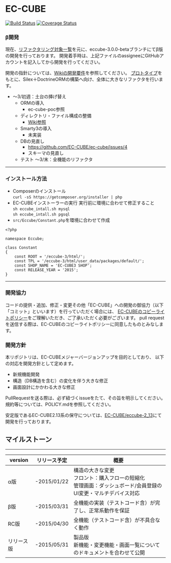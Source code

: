 # EC-CUBE
[![Build Status](https://travis-ci.org/EC-CUBE/ec-cube.svg)](https://travis-ci.org/EC-CUBE/ec-cube)
[![Coverage Status](https://img.shields.io/coveralls/EC-CUBE/ec-cube.svg)](https://coveralls.io/r/EC-CUBE/ec-cube)


### β開発

現在、[リファクタリング対象一覧](https://docs.google.com/spreadsheets/d/1df5Sc4eoEQv4ZVm6_q8-QE0-PduS2gnAtNXVQco0x-8/edit?usp=sharing)を元に、eccube-3.0.0-betaブランチにてβ版の開発を行っております。
開発着手時は、上記ファイルのassigneeにGitHubアカウントを記入してから開発を行ってください。

開発の指針については、[Wikiの開発要件](https://github.com/EC-CUBE/ec-cube/wiki/%E9%96%8B%E7%99%BA%E8%A6%81%E4%BB%B6)を参照してください。
[プロトタイプ](https://github.com/shinichi-takahashi/ec-cube-poc)をもとに、Silex＋DoctrineORMの構築へ向け、全体に大きなリファクタを行います。




* ～3/初週：土台の挿げ替え
  + ORMの導入
    - ec-cube-poc参照
  + ディレクトリ・ファイル構成の整備
    - [Wiki参照](https://github.com/EC-CUBE/ec-cube/wiki/%E9%96%8B%E7%99%BA%E8%A6%81%E4%BB%B6#%E3%83%87%E3%82%A3%E3%83%AC%E3%82%AF%E3%83%88%E3%83%AA%E6%A7%8B%E6%88%90)
  + Smarty3の導入
    - 未実装
  + DBの見直し
    - https://github.com/EC-CUBE/ec-cube/issues/4
    - スキーマの見直し
  + テスト
～3/末：全機能のリファクタ



* * * * * * * * * * * * * * * * * * * *
### インストール方法
* Composerのインストール  
  `curl -sS https://getcomposer.org/installer | php`
* EC-CUBEインストーラーの実行
  実行前に環境に合わせて修正すること  
  `sh eccube_intall.sh mysql`  
  `sh eccube_intall.sh pgsql`  
* `src/Eccube/Constant.php`を環境に合わせて作成
```
<?php

namespace Eccube;

class Constant
{
	const ROOT = '/eccube-3/html/';
	const TPL = '/eccube-3/html/user_data/packages/default/';
	const SHOP_NAME = 'EC-CUBE3 SHOP';
	const RELEASE_YEAR = '2015';
}
```

* * * * * * * * * * * * * * * * * * * *
### 開発協力

コードの提供・追加、修正・変更その他「EC-CUBE」への開発の御協力（以下「コミット」といいます）を行っていただく場合には、
[EC-CUBEのコピーライトポリシー](https://github.com/EC-CUBE/ec-cube/blob/50de4ac511ab5a5577c046b61754d98be96aa328/LICENSE.txt)をご理解いただき、ご了承いただく必要がございます。
pull requestを送信する際は、EC-CUBEのコピーライトポリシーに同意したものとみなします。


### 開発方針

本リポジトリは、EC-CUBEメジャーバージョンアップを目的としており、
以下の対応を開発方針として定めます。

* 新規機能開発
* 構造（DB構造を含む）の変化を伴う大きな修正
* 画面設計にかかわる大きな修正

PullRequestを送る際は、必ず紐づくissueをたて、その旨を明示してください。
規約等については、POLICY.mdを参照してください。

安定版であるEC-CUBE2.13系の保守については、[EC-CUBE/eccube-2_13](https://github.com/EC-CUBE/eccube-2_13/)にて開発を行っております。

## マイルストーン
* * * * * * * * * * * * * * * * * * * *
|   version  | リリース予定 |                                                         概要                                                         |
|------------|--------------|----------------------------------------------------------------------------------------------------------------------|
| α版       | -2015/01/22  | 構造の大きな変更<br>フロント：購入フローの短縮化<br>管理画面：ダッシュボード/会員登録のUI変更・マルチデバイス対応    |
| β版       | -2015/03/31  | 全機能の実装（テストコード含）が完了し、正常系動作を保証                                                             |
| RC版       | -2015/04/30  | 全機能（テストコード含）が不具合なく動作                                                                             |
| リリース版 | -2015/05/31  | 製品版<br>新機能・変更機能・画面一覧についてのドキュメントを合わせて公開                                             |

